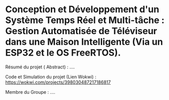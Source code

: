 # Conception et Développement d'un Système Temps Réel et Multi-tâche : Gestion Automatisée de Téléviseur dans une Maison Intelligente (Via un ESP32 et le OS FreeRTOS).

Résumé du projet ( Abstract) : ....

Code et Simulation du projet (Lien Wokwi) : https://wokwi.com/projects/398030487217186817

Membre du Groupe : ....
